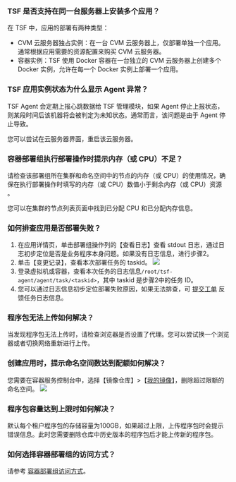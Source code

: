 ### TSF 是否支持在同一台服务器上安装多个应用？

在 TSF 中，应用的部署有两种类型：

- CVM 云服务器独占实例：在一台 CVM 云服务器上，仅部署单独一个应用。通常根据应用需要的资源配置来购买 CVM 云服务器。
- 容器实例：TSF 使用 Docker 容器在一台独立的 CVM 云服务器上创建多个 Docker 实例，允许在每一个 Docker 实例上部署一个应用。

### TSF 应用实例状态为什么显示 Agent 异常？

TSF Agent 会定期上报心跳数据给 TSF 管理模块，如果 Agent 停止上报状态，则某段时间后该机器将会被判定为未知状态。通常而言，该问题是由于 Agent 停止导致。

您可以尝试在云服务器界面，重启该云服务器。

### 容器部署组执行部署操作时提示内存（或 CPU）不足？

请检查该部署组所在集群和命名空间中的节点的内存（或 CPU）的使用情况，确保在执行部署操作时填写的内存（或 CPU）数值小于剩余内存（或 CPU）资源 。

您可以在集群的节点列表页面中找到已分配 CPU 和已分配内存信息。

### 如何排查应用是否部署失败？ 
1. 在应用详情页，单击部署组操作列的【查看日志】查看 stdout 日志，通过日志初步定位是否是业务程序本身问题。如果没有日志信息，进行步骤2。
2. 单击【变更记录】，查看本次部署任务的 taskid。
  ![](https://main.qcloudimg.com/raw/eab3f36528aea3bc12dcf5395afd40f3.png)
3. 登录虚拟机或容器，查看本次任务的日志信息`/root/tsf-agent/agent/task/<taskid>`，其中 taskid 是步骤2中的任务 ID。
4. 您可以通过日志信息初步定位部署失败原因，如果无法排查，可 [提交工单](https://console.cloud.tencent.com/workorder/category) 反馈任务日志信息。

### 程序包无法上传如何解决？
当发现程序包无法上传时，请检查浏览器是否设置了代理。您可以尝试换一个浏览器或者切换网络重新进行上传。

### 创建应用时，提示命名空间数达到配额如何解决？
您需要在容器服务控制台中，选择【镜像仓库】>【[我的镜像](https://console.cloud.tencent.com/tke2/registry/user/space)】，删除超过限额的命名空间。
![](https://main.qcloudimg.com/raw/78648bda9d18dfbb8642cc79383b9237.png)

### 程序包容量达到上限时如何解决？
默认每个租户程序包的存储容量为100GB，如果超过上限，上传程序包时会提示错误信息。此时您需要删除仓库中历史版本的程序包后才能上传新的程序包。

### 如何选择容器部署组的访问方式？
请参考 [容器部署组访问方式](https://cloud.tencent.com/document/product/649/16929)。
